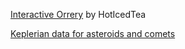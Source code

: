 [Interactive Orrery](https://strangeisit.github.io/hoticeteaoreryproject/Index.html) by HotIcedTea

[Keplerian data for asteroids and comets](https://ssd.jpl.nasa.gov/tools/sbdb_query.html)
